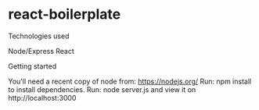 # react-boilerplate

Technologies used

Node/Express
React

Getting started

You'll need a recent copy of node from: https://nodejs.org/
Run: npm install to install dependencies.
Run: node server.js and view it on http://localhost:3000
